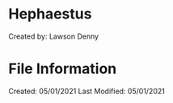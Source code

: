 # Hephaestus
Created by: Lawson Denny

# File Information
Created: 05/01/2021
Last Modified: 05/01/2021
